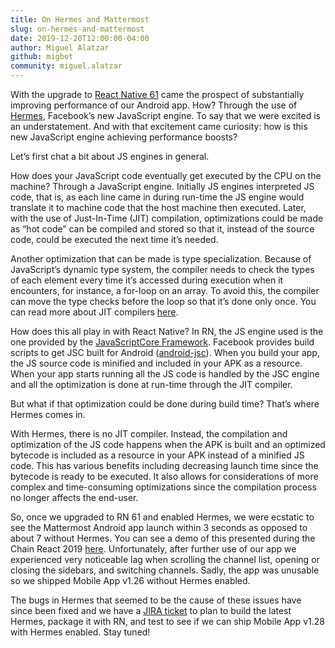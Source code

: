 ```yaml
---
title: On Hermes and Mattermost
slug: on-hermes-and-mattermost
date: 2019-12-20T12:00:00-04:00
author: Miguel Alatzar
github: migbot
community: miguel.alatzar
---
```


With the upgrade to [React Native 61](https://facebook.github.io/react-native/blog/2019/09/18/version-0.61) came the prospect of substantially improving performance of our Android app. How? Through the use of [Hermes](https://github.com/facebook/hermes), Facebook’s new JavaScript engine. To say that we were excited is an understatement. And with that excitement came curiosity: how is this new JavaScript engine achieving performance boosts? 

Let’s first chat a bit about JS engines in general. 

How does your JavaScript code eventually get executed by the CPU on the machine? Through a JavaScript engine. Initially JS engines interpreted JS code, that is, as each line came in during run-time the JS engine would translate it to machine code that the host machine then executed. Later, with the use of Just-In-Time (JIT) compilation, optimizations could be made as “hot code” can be compiled and stored so that it, instead of the source code, could be executed the next time it’s needed. 

Another optimization that can be made is type specialization. Because of JavaScript’s dynamic type system, the compiler needs to check the types of each element every time it’s accessed during execution when it encounters, for instance, a for-loop on an array. To avoid this, the compiler can move the type checks before the loop so that it’s done only once. You can read more about JIT compilers [here](https://hacks.mozilla.org/2017/02/a-crash-course-in-just-in-time-jit-compilers/).

How does this all play in with React Native? In RN, the JS engine used is the one provided by the [JavaScriptCore Framework](https://developer.apple.com/documentation/javascriptcore). Facebook provides build scripts to get JSC built for Android ([android-jsc](https://github.com/facebook/android-jsc)). When you build your app, the JS source code is minified and included in your APK as a resource. When your app starts running all the JS code is handled by the JSC engine and all the optimization is done at run-time through the JIT compiler. 

But what if that optimization could be done during build time? That’s where Hermes comes in. 

With Hermes, there is no JIT compiler. Instead, the compilation and optimization of the JS code happens when the APK is built and an optimized bytecode is included as a resource in your APK instead of a minified JS code. This has various benefits including decreasing launch time since the bytecode is ready to be executed. It also allows for considerations of more complex and time-consuming optimizations since the compilation process no longer affects the end-user.

So, once we upgraded to RN 61 and enabled Hermes, we were ecstatic to see the Mattermost Android app launch within 3 seconds as opposed to about 7 without Hermes. You can see a demo of this presented during the Chain React 2019 [here](https://www.youtube.com/watch?v=zEjqDWqeDdg&feature=youtu.be&t=156). Unfortunately, after further use of our app we experienced very noticeable lag when scrolling the channel list, opening or closing the sidebars, and switching channels. Sadly, the app was unusable so we shipped Mobile App v1.26 without Hermes enabled.

The bugs in Hermes that seemed to be the cause of these issues have since been fixed and we have a [JIRA ticket](https://mattermost.atlassian.net/browse/MM-21184) to plan to build the latest Hermes, package it with RN, and test to see if we can ship Mobile App v1.28 with Hermes enabled. Stay tuned!
